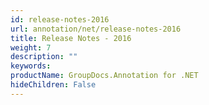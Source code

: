 ```yaml
---
id: release-notes-2016
url: annotation/net/release-notes-2016
title: Release Notes - 2016
weight: 7
description: ""
keywords: 
productName: GroupDocs.Annotation for .NET
hideChildren: False
---
```

